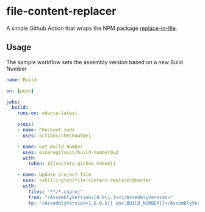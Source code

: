 # file-content-replacer

A simple Github Action that wraps the NPM package [replace-in-file](https://www.npmjs.com/package/replace-in-file).

## Usage

The sample workflow sets the assembly version based on a new Build Number

```yaml
name: Build

on: [push]

jobs:
  build:
    runs-on: ubuntu-latest

    steps:
    - name: Checkout code
      uses: actions/checkout@v1

    - name: Get Build Number
      uses: einaregilsson/build-number@v2
      with:
        token: ${{secrets.github_token}}

    - name: Update project file
      uses: rshillington/file-content-replacer@master
      with:
        files: "**/*.csproj"
        from: "<AssemblyVersion>[0-9\\.]+<\/AssemblyVersion>"
        to: "<AssemblyVersion>1.0.0.${{ env.BUILD_NUMBER}}</AssemblyVersion>"

```
